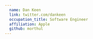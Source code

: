 ```yaml
---
  name: Dan Keen
  link: twitter.com/dankeen
  occupation_title: Software Engineer
  affiliation: Apple
  github: morthul
---
```

